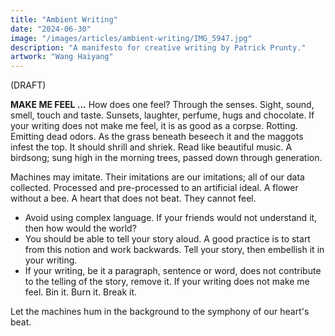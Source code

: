 ```yaml
---
title: "Ambient Writing"
date: "2024-06-30"
image: "/images/articles/ambient-writing/IMG_5947.jpg"
description: "A manifesto for creative writing by Patrick Prunty."
artwork: "Wang Haiyang"
---
```


(DRAFT)

[//]: # (> `ambient` &mdash; "encompassing on all sides," from Latin ambientem, present participle of ambire "to go around, )

[//]: # (> encircle, surround," from amb- "around" &#40;from PIE root *ambhi- "around"&#41; + ire "to go" &#40;from PIE root *ei- )

[//]: # (> "to go"&#41;. This origin from the concept of "going around" contributes to the sense of "surrounding, encompassing, )

[//]: # (> or encircling." The term often relates to conditions or influences surrounding or pervading an environment.)

**MAKE ME FEEL ...** How does one feel? Through the senses. Sight,
sound, smell, touch and taste. Sunsets, laughter, perfume, hugs and chocolate.
If your writing does not make me feel, it is as good as a corpse. Rotting.
Emitting dead odors. As the grass beneath beseech it and the maggots infest the top.
It should shrill and shriek. Read like beautiful music. A birdsong; sung
high in the morning trees, passed down through generation.

Machines may imitate. Their imitations are our imitations; all of our
data collected. Processed and pre-processed to an artificial ideal. A flower
without a bee. A heart that does not beat. They cannot feel. 

* Avoid using complex language. If your friends would not understand it, then how would the world?
* You should be able to tell your story aloud. A good practice is to start
from this notion and work backwards. Tell your story, then embellish
it in your writing.
* If your writing, be it a paragraph, sentence or word, does
not contribute to the telling of the story, remove it.
If your writing does not make me feel. Bin it. Burn it. Break it.


Let the machines hum in the background to the symphony of our heart's beat.
